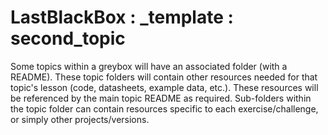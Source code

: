 # LastBlackBox : _template : second_topic

Some topics within a greybox will have an associated folder (with a README). These topic folders will contain other resources needed for that topic's lesson (code, datasheets, example data, etc.). These resources will be referenced by the main topic README as required. Sub-folders within the topic folder can contain resources specific to each exercise/challenge, or simply other projects/versions.

